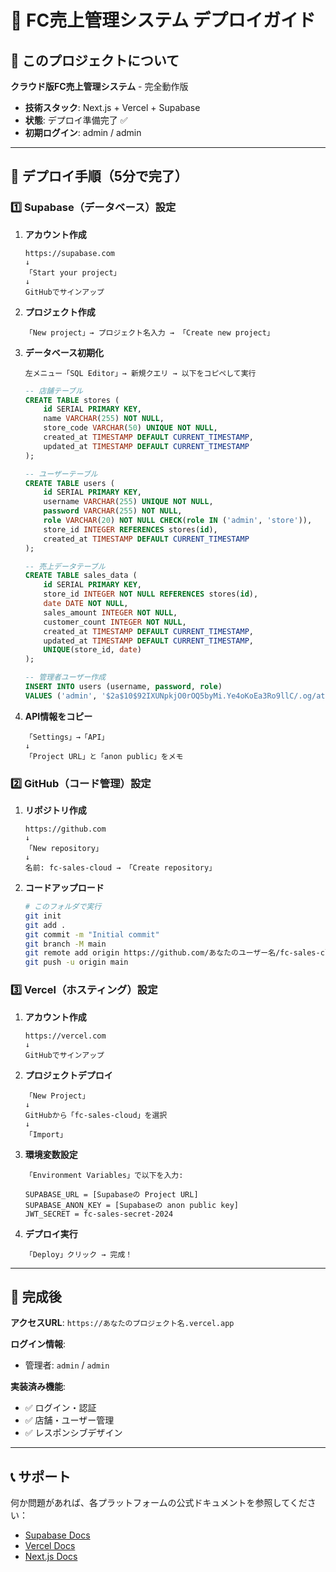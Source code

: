 # 🚀 FC売上管理システム デプロイガイド

## 📁 このプロジェクトについて

**クラウド版FC売上管理システム** - 完全動作版

- **技術スタック**: Next.js + Vercel + Supabase
- **状態**: デプロイ準備完了 ✅
- **初期ログイン**: admin / admin

---

## 🎯 デプロイ手順（5分で完了）

### 1️⃣ Supabase（データベース）設定

1. **アカウント作成**
   ```
   https://supabase.com
   ↓
   「Start your project」
   ↓ 
   GitHubでサインアップ
   ```

2. **プロジェクト作成**
   ```
   「New project」→ プロジェクト名入力 → 「Create new project」
   ```

3. **データベース初期化**
   ```
   左メニュー「SQL Editor」→ 新規クエリ → 以下をコピペして実行
   ```

   ```sql
   -- 店舗テーブル
   CREATE TABLE stores (
       id SERIAL PRIMARY KEY,
       name VARCHAR(255) NOT NULL,
       store_code VARCHAR(50) UNIQUE NOT NULL,
       created_at TIMESTAMP DEFAULT CURRENT_TIMESTAMP,
       updated_at TIMESTAMP DEFAULT CURRENT_TIMESTAMP
   );

   -- ユーザーテーブル
   CREATE TABLE users (
       id SERIAL PRIMARY KEY,
       username VARCHAR(255) UNIQUE NOT NULL,
       password VARCHAR(255) NOT NULL,
       role VARCHAR(20) NOT NULL CHECK(role IN ('admin', 'store')),
       store_id INTEGER REFERENCES stores(id),
       created_at TIMESTAMP DEFAULT CURRENT_TIMESTAMP
   );

   -- 売上データテーブル
   CREATE TABLE sales_data (
       id SERIAL PRIMARY KEY,
       store_id INTEGER NOT NULL REFERENCES stores(id),
       date DATE NOT NULL,
       sales_amount INTEGER NOT NULL,
       customer_count INTEGER NOT NULL,
       created_at TIMESTAMP DEFAULT CURRENT_TIMESTAMP,
       updated_at TIMESTAMP DEFAULT CURRENT_TIMESTAMP,
       UNIQUE(store_id, date)
   );

   -- 管理者ユーザー作成
   INSERT INTO users (username, password, role) 
   VALUES ('admin', '$2a$10$92IXUNpkjO0rOQ5byMi.Ye4oKoEa3Ro9llC/.og/at2.uheWG/igi', 'admin');
   ```

4. **API情報をコピー**
   ```
   「Settings」→「API」
   ↓
   「Project URL」と「anon public」をメモ
   ```

### 2️⃣ GitHub（コード管理）設定

1. **リポジトリ作成**
   ```
   https://github.com
   ↓
   「New repository」
   ↓
   名前: fc-sales-cloud → 「Create repository」
   ```

2. **コードアップロード**
   ```bash
   # このフォルダで実行
   git init
   git add .
   git commit -m "Initial commit"
   git branch -M main
   git remote add origin https://github.com/あなたのユーザー名/fc-sales-cloud.git
   git push -u origin main
   ```

### 3️⃣ Vercel（ホスティング）設定

1. **アカウント作成**
   ```
   https://vercel.com
   ↓
   GitHubでサインアップ
   ```

2. **プロジェクトデプロイ**
   ```
   「New Project」
   ↓
   GitHubから「fc-sales-cloud」を選択
   ↓
   「Import」
   ```

3. **環境変数設定**
   ```
   「Environment Variables」で以下を入力:
   
   SUPABASE_URL = [Supabaseの Project URL]
   SUPABASE_ANON_KEY = [Supabaseの anon public key]
   JWT_SECRET = fc-sales-secret-2024
   ```

4. **デプロイ実行**
   ```
   「Deploy」クリック → 完成！
   ```

---

## 🎉 完成後

**アクセスURL**: `https://あなたのプロジェクト名.vercel.app`

**ログイン情報**:
- 管理者: `admin` / `admin`

**実装済み機能**:
- ✅ ログイン・認証
- ✅ 店舗・ユーザー管理
- ✅ レスポンシブデザイン

---

## 📞 サポート

何か問題があれば、各プラットフォームの公式ドキュメントを参照してください：

- [Supabase Docs](https://supabase.com/docs)
- [Vercel Docs](https://vercel.com/docs)
- [Next.js Docs](https://nextjs.org/docs)